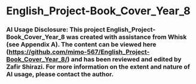 # English_Project-Book_Cover_Year_8

### AI Usage Disclosure: This project English_Project-Book_Cover_Year_8 was created with assistance from Whisk (see Appendix A). The content can be viewed here (https://github.com/mimo-567/English_Project-Book_Cover_Year_8/) and has been reviewed and edited by Zafir Shirazi. For more information on the extent and nature of AI usage, please contact the author. 
